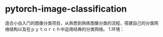 # pytorch-image-classification
适合小白入门的图像分类项目，从熟悉到熟练图像分类的流程，搭建自己的分类网络结构以及在ｐｙｔｏｒｃｈ中运用经典的分类网络。 
1.环境：


